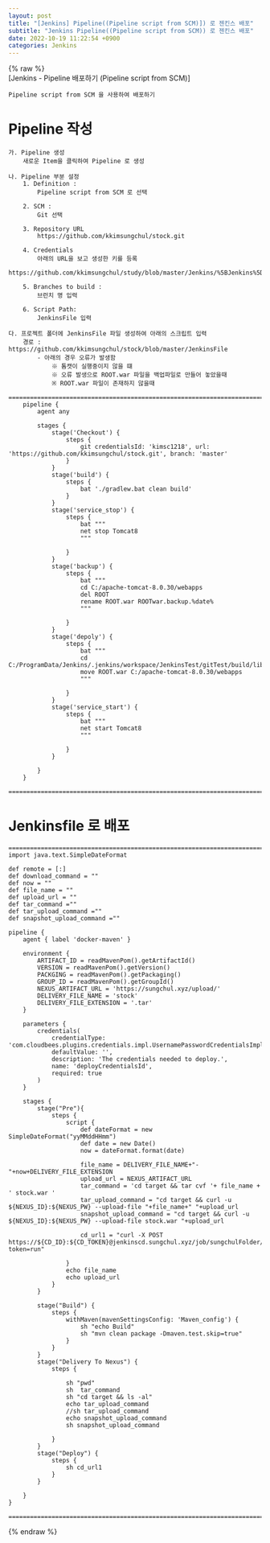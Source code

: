 ```yaml
---  
layout: post  
title: "[Jenkins] Pipeline((Pipeline script from SCM)]) 로 젠킨스 배포"  
subtitle: "Jenkins Pipeline((Pipeline script from SCM)) 로 젠킨스 배포"  
date: 2022-10-19 11:22:54 +0900  
categories: Jenkins  
---  
```

{% raw %}  
[Jenkins - Pipeline 배포하기 (Pipeline script from SCM)]  
  
	Pipeline script from SCM 을 사용하여 배포하기  
  
# Pipeline 작성  
	가. Pipeline 생성  
		새로운 Item을 클릭하여 Pipeline 로 생성  
  
	나. Pipeline 부분 설정  
		1. Definition :  
			Pipeline script from SCM 로 선택  
  
		2. SCM :  
			Git 선택  
  
		3. Repository URL  
			https://github.com/kkimsungchul/stock.git  
  
		4. Credentials  
			아래의 URL을 보고 생성한 키를 등록  
			https://github.com/kkimsungchul/study/blob/master/Jenkins/%5BJenkins%5D%20credentials%20%EB%93%B1%EB%A1%9D%20%EB%B0%8F%20%EC%82%AC%EC%9A%A9.txt  
  
		5. Branches to build :  
			브런치 명 입력  
  
		6. Script Path:  
			JenkinsFile 입력  
  
	다. 프로젝트 폴더에 JenkinsFile 파일 생성하여 아래의 스크립트 입력  
		경로 : https://github.com/kkimsungchul/stock/blob/master/JenkinsFile  
			- 아래의 경우 오류가 발생함  
				※ 톰캣이 실행중이지 않을 떄  
				※ 오류 발생으로 ROOT.war 파일을 백업파일로 만들어 놓았을때  
				※ ROOT.war 파일이 존재하지 않을때  
		==================================================================================================================================================  
		pipeline {  
			agent any  
  
			stages {  
				stage('Checkout') {  
					steps {  
						git credentialsId: 'kimsc1218', url: 'https://github.com/kkimsungchul/stock.git', branch: 'master'  
					}  
				}  
				stage('build') {  
					steps {  
						bat './gradlew.bat clean build'  
					}  
				}  
				stage('service_stop') {  
					steps {  
						bat """  
						net stop Tomcat8  
						"""  
  
					}  
				}  
				stage('backup') {  
					steps {  
						bat """  
						cd C:/apache-tomcat-8.0.30/webapps  
						del ROOT  
						rename ROOT.war ROOTwar.backup.%date%  
						"""  
  
					}  
				}  
				stage('depoly') {  
					steps {  
						bat """  
						cd C:/ProgramData/Jenkins/.jenkins/workspace/JenkinsTest/gitTest/build/libs  
						move ROOT.war C:/apache-tomcat-8.0.30/webapps  
						"""  
  
					}  
				}  
				stage('service_start') {  
					steps {  
						bat """  
						net start Tomcat8  
						"""  
  
					}  
				}  
  
			}  
		}  
		==================================================================================================================================================  
  
# Jenkinsfile 로 배포  
  
	======================================================================================================  
	import java.text.SimpleDateFormat  
  
	def remote = [:]  
	def download_command = ""  
	def now = ""  
	def file_name = ""  
	def upload_url = ""  
	def tar_command =""  
	def tar_upload_command =""  
	def snapshot_upload_command =""  
  
	pipeline {  
		agent { label 'docker-maven' }  
  
		environment {  
			ARTIFACT_ID = readMavenPom().getArtifactId()  
			VERSION = readMavenPom().getVersion()  
			PACKGING = readMavenPom().getPackaging()  
			GROUP_ID = readMavenPom().getGroupId()  
			NEXUS_ARTIFACT_URL = 'https://sungchul.xyz/upload/'  
			DELIVERY_FILE_NAME = 'stock'  
			DELIVERY_FILE_EXTENSION = '.tar'  
		}  
  
		parameters {  
			credentials(  
				credentialType: 'com.cloudbees.plugins.credentials.impl.UsernamePasswordCredentialsImpl',  
				defaultValue: '',  
				description: 'The credentials needed to deploy.',  
				name: 'deployCredentialsId',  
				required: true  
			)  
		}  
  
		stages {  
			stage("Pre"){  
				steps {  
					script {  
						def dateFormat = new SimpleDateFormat("yyMMddHHmm")  
						def date = new Date()  
						now = dateFormat.format(date)  
  
						file_name = DELIVERY_FILE_NAME+"-"+now+DELIVERY_FILE_EXTENSION  
						upload_url = NEXUS_ARTIFACT_URL  
						tar_command = 'cd target && tar cvf '+ file_name + ' stock.war '  
						tar_upload_command = "cd target && curl -u ${NEXUS_ID}:${NEXUS_PW} --upload-file "+file_name+" "+upload_url  
						snapshot_upload_command = "cd target && curl -u ${NEXUS_ID}:${NEXUS_PW} --upload-file stock.war "+upload_url  
  
						cd_url1 = "curl -X POST https://${CD_ID}:${CD_TOKEN}@jenkinscd.sungchul.xyz/job/sungchulFolder/job/stock/buildWithParameters?token=run"  
  
					}  
					echo file_name  
					echo upload_url  
				}  
			}  
  
			stage("Build") {  
				steps {  
					withMaven(mavenSettingsConfig: 'Maven_config') {  
						sh "echo Build"  
						sh "mvn clean package -Dmaven.test.skip=true"  
					}  
				}  
			}  
			stage("Delivery To Nexus") {  
				steps {  
  
					sh "pwd"  
					sh  tar_command  
					sh "cd target && ls -al"  
					echo tar_upload_command  
					//sh tar_upload_command  
					echo snapshot_upload_command  
					sh snapshot_upload_command  
  
				}  
			}  
			stage("Deploy") {  
				steps {  
					sh cd_url1  
				}  
			}  
  
		}  
	}  
  
	======================================================================================================  
{% endraw %}